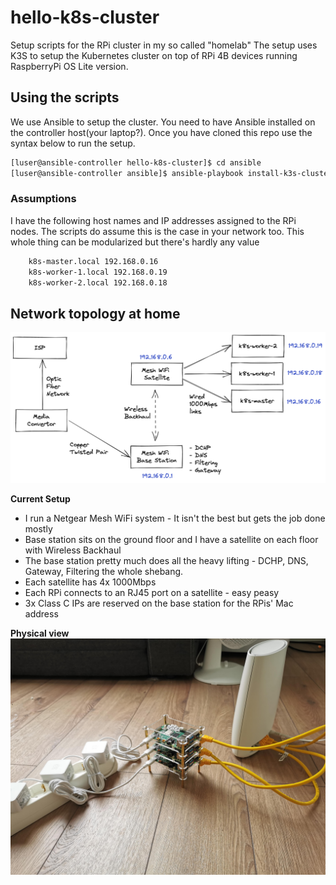 # hello-k8s-cluster
Setup scripts for the RPi cluster in my so called "homelab"
The setup uses K3S to setup the Kubernetes cluster on top of RPi 4B devices running RaspberryPi OS Lite version.

## Using the scripts
We use Ansible to setup the cluster. You need to have Ansible installed on the controller host(your laptop?).
Once you have cloned this repo use the syntax below to run the setup.
```bash
[luser@ansible-controller hello-k8s-cluster]$ cd ansible
[luser@ansible-controller ansible]$ ansible-playbook install-k3s-cluster.yml
```

### Assumptions
I have the following host names and IP addresses assigned to the RPi nodes. The scripts do assume this is the case in your network too.
This whole thing can be modularized but there's hardly any value
```bash
    k8s-master.local 192.168.0.16
    k8s-worker-1.local 192.168.0.19
    k8s-worker-2.local 192.168.0.18
```

## Network topology at home

![Network topology](assets/network-topology.png)

**Current Setup**
* I run a Netgear Mesh WiFi system - It isn't the best but gets the job done mostly
* Base station sits on the ground floor and I have a satellite on each floor with Wireless Backhaul
* The base station pretty much does all the heavy lifting - DCHP, DNS, Gateway, Filtering the whole shebang.
* Each satellite has 4x 1000Mbps 
* Each RPi connects to an RJ45 port on a satellite - easy peasy
* 3x Class C IPs are reserved on the base station for the RPis' Mac address 

**Physical view**
![Physical view](assets/rpi-physical-view.jpg)
